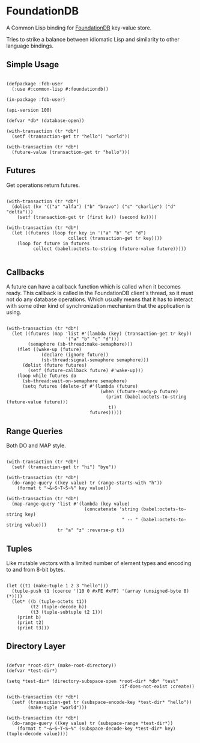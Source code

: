 FoundationDB
============

A Common Lisp binding for [FoundationDB](http://www.foundationdb.com) key-value store.

Tries to strike a balance between idiomatic Lisp and similarity to other language bindings.

Simple Usage
------------

```common-lisp

(defpackage :fdb-user
  (:use #:common-lisp #:foundationdb))

(in-package :fdb-user)

(api-version 100)

(defvar *db* (database-open))

(with-transaction (tr *db*)
  (setf (transaction-get tr "hello") "world"))

(with-transaction (tr *db*)
  (future-value (transaction-get tr "hello")))

```

Futures
-------

Get operations return futures.

```common-lisp

(with-transaction (tr *db*)
  (dolist (kv '(("a" "alfa") ("b" "bravo") ("c" "charlie") ("d" "delta")))
    (setf (transaction-get tr (first kv)) (second kv))))

(with-transaction (tr *db*)
  (let ((futures (loop for key in '("a" "b" "c" "d")
                       collect (transaction-get tr key))))
    (loop for future in futures
          collect (babel:octets-to-string (future-value future)))))
                       
```

Callbacks
---------

A future can have a callback function which is called when it becomes ready. This callback is called in the FoundationDB client's thread, so it must not do any database operations. Which usually means that it has to interact with some other kind of synchronization mechanism that the application is using.

```common-lisp

(with-transaction (tr *db*)
  (let ((futures (map 'list #'(lambda (key) (transaction-get tr key))
                      '("a" "b" "c" "d")))
        (semaphore (sb-thread:make-semaphore)))
    (flet ((wake-up (future)
             (declare (ignore future))
             (sb-thread:signal-semaphore semaphore)))
      (dolist (future futures)
        (setf (future-callback future) #'wake-up)))
    (loop while futures do
      (sb-thread:wait-on-semaphore semaphore)
      (setq futures (delete-if #'(lambda (future)
                                   (when (future-ready-p future)
                                     (print (babel:octets-to-string (future-value future)))
                                      t))
                               futures)))))

```

Range Queries
-------------

Both DO and MAP style.

```common-lisp

(with-transaction (tr *db*)
  (setf (transaction-get tr "hi") "bye"))

(with-transaction (tr *db*)
  (do-range-query ((key value) tr (range-starts-with "h"))
    (format t "~&~S~T~S~%" key value)))

(with-transaction (tr *db*)
  (map-range-query 'list #'(lambda (key value) 
                             (concatenate 'string (babel:octets-to-string key)
                                           " -- " (babel:octets-to-string value)))
                   tr "a" "z" :reverse-p t))

```

Tuples
------

Like mutable vectors with a limited number of element types and encoding to and from 8-bit bytes.

```common-lisp

(let ((t1 (make-tuple 1 2 3 "hello")))
  (tuple-push t1 (coerce '(10 0 #xFE #xFF) '(array (unsigned-byte 8) (*))))
  (let* ((b (tuple-octets t1))
         (t2 (tuple-decode b))
         (t3 (tuple-subtuple t2 1)))
    (print b)
    (print t2)
    (print t3)))

```

Directory Layer
---------------

```common-lisp

(defvar *root-dir* (make-root-directory))
(defvar *test-dir*)

(setq *test-dir* (directory-subspace-open *root-dir* *db* "test"
                                          :if-does-not-exist :create))

(with-transaction (tr *db*)
  (setf (transaction-get tr (subspace-encode-key *test-dir* "hello"))
        (make-tuple "world")))

(with-transaction (tr *db*)
  (do-range-query ((key value) tr (subspace-range *test-dir*))
    (format t "~&~S~T~S~%" (subspace-decode-key *test-dir* key) (tuple-decode value))))

```
